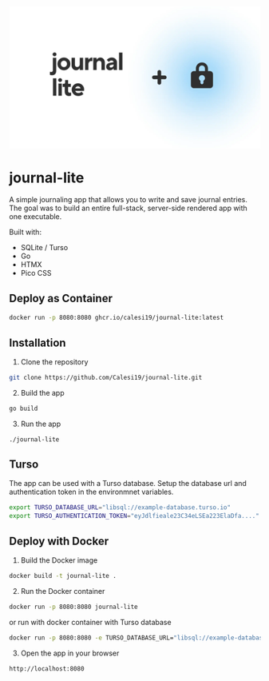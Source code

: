 ![journal-lite](docs/banner.webp)

# journal-lite

A simple journaling app that allows you to write and save journal entries. The goal was to build an entire full-stack, server-side rendered app with one executable.

Built with:

- SQLite / Turso
- Go
- HTMX
- Pico CSS

## Deploy as Container

```bash
docker run -p 8080:8080 ghcr.io/calesi19/journal-lite:latest
```

## Installation

1. Clone the repository

```bash
git clone https://github.com/Calesi19/journal-lite.git
```

2. Build the app

```bash
go build
```

3. Run the app

```bash
./journal-lite
```

## Turso

The app can be used with a Turso database. Setup the database url and authentication token in the environmnet variables.

```bash
export TURSO_DATABASE_URL="libsql://example-database.turso.io"
export TURSO_AUTHENTICATION_TOKEN="eyJdlfieale23C34eLSEa223ElaDfa...."
```

## Deploy with Docker

1. Build the Docker image

```bash
docker build -t journal-lite .
```

2. Run the Docker container

```bash
docker run -p 8080:8080 journal-lite
```

or run with docker container with Turso database

```bash
docker run -p 8080:8080 -e TURSO_DATABASE_URL="libsql://example-database.turso.io" -e TURSO_AUTHENTICATION="eyJdlfieale..." journal-lite
```

3. Open the app in your browser

```bash
http://localhost:8080
```

